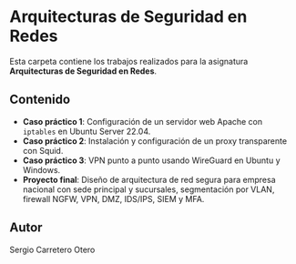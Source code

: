 # Arquitecturas de Seguridad en Redes

Esta carpeta contiene los trabajos realizados para la asignatura **Arquitecturas de Seguridad en Redes**.

## Contenido

- **Caso práctico 1**: Configuración de un servidor web Apache con `iptables` en Ubuntu Server 22.04.
- **Caso práctico 2**: Instalación y configuración de un proxy transparente con Squid.
- **Caso práctico 3**: VPN punto a punto usando WireGuard en Ubuntu y Windows.
- **Proyecto final**: Diseño de arquitectura de red segura para empresa nacional con sede principal y sucursales, segmentación por VLAN, firewall NGFW, VPN, DMZ, IDS/IPS, SIEM y MFA.

## Autor
Sergio Carretero Otero